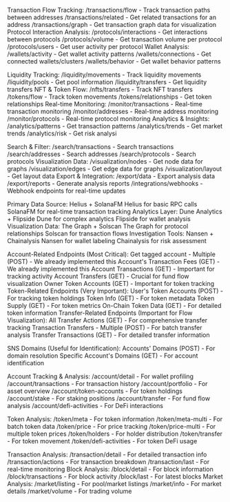 Transaction Flow Tracking:
/transactions/flow - Track transaction paths between addresses
/transactions/related - Get related transactions for an address
/transactions/graph - Get transaction graph data for visualization
Protocol Interaction Analysis:
/protocols/interactions - Get interactions between protocols
/protocols/volume - Get transaction volume per protocol
/protocols/users - Get user activity per protocol
Wallet Analysis:
/wallets/activity - Get wallet activity patterns
/wallets/connections - Get connected wallets/clusters
/wallets/behavior - Get wallet behavior patterns



Liquidity Tracking:
/liquidity/movements - Track liquidity movements
/liquidity/pools - Get pool information
/liquidity/transfers - Get liquidity transfers
NFT & Token Flow:
/nfts/transfers - Track NFT transfers
/tokens/flow - Track token movements
/tokens/relationships - Get token relationships
Real-time Monitoring:
/monitor/transactions - Real-time transaction monitoring
/monitor/addresses - Real-time address monitoring
/monitor/protocols - Real-time protocol monitoring
Analytics & Insights:
/analytics/patterns - Get transaction patterns
/analytics/trends - Get market trends
/analytics/risk - Get risk analysi




Search & Filter:
/search/transactions - Search transactions
/search/addresses - Search addresses
/search/protocols - Search protocols
Visualization Data:
/visualization/nodes - Get node data for graphs
/visualization/edges - Get edge data for graphs
/visualization/layout - Get layout data
Export & Integration:
/export/data - Export analysis data
/export/reports - Generate analysis reports
/integrations/webhooks - Webhook endpoints for real-time updates













Primary Data Source: Helius + SolanaFM
Helius for basic RPC calls
SolanaFM for real-time transaction tracking
Analytics Layer: Dune Analytics + Flipside
Dune for complex analytics
Flipside for wallet analysis
Visualization Data: The Graph + Solscan
The Graph for protocol relationships
Solscan for transaction flows
Investigation Tools: Nansen + Chainalysis
Nansen for wallet labeling
Chainalysis for risk assessment















Account-Related Endpoints (Most Critical):
Get tagged account - Multiple (POST) - We already implemented this
Account's Transaction Fees (GET) - We already implemented this
Account Transactions (GET) - Important for tracking activity
Account Transfers (GET) - Crucial for fund flow visualization
Owner Token Accounts (GET) - Important for token tracking
Token-Related Endpoints (Very Important):
User's Token Accounts (POST) - For tracking token holdings
Token Info (GET) - For token metadata
Token Supply (GET) - For token metrics
On-Chain Token Data (GET) - For detailed token information
Transfer-Related Endpoints (Important for Flow Visualization):
All Transfer Actions (GET) - For comprehensive transfer tracking
Transaction Transfers - Multiple (POST) - For batch transfer analysis
Transfer Transactions (GET) - For detailed transfer information



SNS Domains (Useful for Identification):
Accounts' Domains (POST) - For domain resolution
Specific Account's Domains (GET) - For account identification







Account Tracking & Analysis:
/account/detail - For wallet profiling
/account/transactions - For transaction history
/account/portfolio - For asset overview
/account/token-accounts - For token holdings
/account/stake - For staking positions
/account/transfer - For fund flow analysis
/account/defi-activities - For DeFi interactions


Token Analysis:
/token/meta - For token information
/token/meta-multi - For batch token data
/token/price - For price tracking
/token/price-multi - For multiple token prices
/token/holders - For holder distribution
/token/transfer - For token movement
/token/defi-activities - For token DeFi usage



Transaction Analysis:
/transaction/detail - For detailed transaction info
/transaction/actions - For transaction breakdown
/transaction/last - For real-time monitoring
Block Analysis:
/block/detail - For block information
/block/transactions - For block activity
/block/last - For latest blocks
Market Analysis:
/market/listing - For pool/market listings
/market/info - For market details
/market/volume - For trading volume